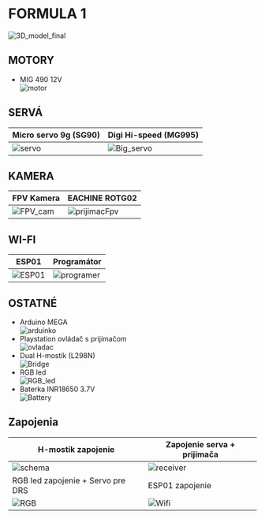 # FORMULA 1
![3D_model_final](https://github.com/MaDProjekt/Formula1/assets/157323137/518b5c7b-0ed8-4ce3-bf41-519b211d0a28)

## MOTORY
- MIG 490 12V\
![motor](https://github.com/MaDProjekt/Formula1/assets/157323137/71b93e72-cd61-4600-88b2-59054b05d8e1)

## SERVÁ
| Micro servo 9g (SG90)            | Digi Hi-speed (MG995)         |
| ---------------------- | ---------------------- |
|![servo](https://github.com/MaDProjekt/Formula1/assets/157323137/c33978e5-e2ed-4172-bd56-470792c19acd) | ![Big_servo](https://github.com/MaDProjekt/Formula1/assets/157323137/36b15811-ca08-41f2-9f37-a3b954acbdfa) |

## KAMERA
| FPV Kamera          | EACHINE ROTG02        |
| ---------------------- | ---------------------- |
|![FPV_cam](https://github.com/MaDProjekt/Formula1/assets/157323137/6dac537d-df4b-46c9-b868-948a382ed54c)|![prijimacFpv](https://github.com/MaDProjekt/Formula1/assets/157323137/6fa91529-83d6-4a93-9fff-be9f10085bf3)|

## WI-FI
| ESP01        | Programátor       |
| ---------------------- | ---------------------- |
|![ESP01](https://github.com/MaDProjekt/Formula1/assets/157323137/1014cf30-39a1-49a5-8106-649251bfe5fa)|![programer](https://github.com/MaDProjekt/Formula1/assets/157323137/bb937c25-b295-4221-ad1f-165ba19c146e)|


## OSTATNÉ
- Arduino MEGA\
![arduinko](https://github.com/MaDProjekt/Formula1/assets/157323137/f0ecafee-996d-40df-9ed0-3ebb006827b3)
- Playstation ovládač s prijímačom\
![ovladac](https://github.com/MaDProjekt/Formula1/assets/157323137/bf4e4669-4a5f-4bdb-8dd6-58328ca52f34)
- Dual H-mostík (L298N)\
![Bridge](https://github.com/MaDProjekt/Formula1/assets/157323137/798c9a0d-d20f-41ee-977c-e9ffee51063c)
- RGB led\
![RGB_led](https://github.com/MaDProjekt/Formula1/assets/157323137/023f02e8-99c9-459b-980e-b07fe1f1da5d)
- Baterka  INR18650 3.7V\
![Battery](https://github.com/MaDProjekt/Formula1/assets/157323137/a3cddd29-d5fe-40fe-bf9a-367e5dfe06a0)

## Zapojenia

| H-mostík zapojenie             | Zapojenie serva + prijímača           |
| ---------------------- | ---------------------- |
| ![schema](https://github.com/MaDProjekt/Formula1/assets/157323137/e7766153-7932-4080-bbc7-3e94e6283b95) | ![receiver](https://github.com/MaDProjekt/Formula1/assets/157323137/e5019a5d-d73e-4a53-afc9-6e3a843af219) |
| RGB led zapojenie + Servo pre DRS            |ESP01 zapojenie |
| ![RGB](https://github.com/MaDProjekt/Formula1/assets/157323137/cc6bbabd-3f00-4f9e-b4c8-88ea41761050) | ![Wifi](https://github.com/MaDProjekt/Formula1/assets/157323137/f13b6e50-d295-495c-9708-5cd866d1c70a)|


  
